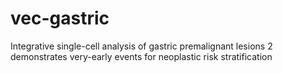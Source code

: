 # vec-gastric
Integrative single-cell analysis of gastric premalignant lesions 2 demonstrates very-early events for neoplastic risk stratification
